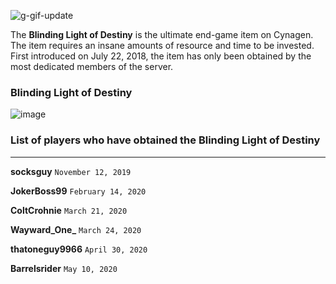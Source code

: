 ![g-gif-update](https://user-images.githubusercontent.com/20980266/77242432-66c66580-6bcc-11ea-96ae-1a748b4bd430.gif)

The **Blinding Light of Destiny** is the ultimate end-game item on Cynagen. The item requires an insane amounts of resource and time to be invested. First introduced on July 22, 2018, the item has only been obtained by the most dedicated members of the server.

### Blinding Light of Destiny 

![image](https://user-images.githubusercontent.com/20980266/77242334-5feb2300-6bcb-11ea-9a70-a08bbf1defc9.png)


### List of players who have obtained the Blinding Light of Destiny

------------------------------------------------------------------------------------------------------------------------------------------

**socksguy**  `November 12, 2019`

**JokerBoss99** `February 14, 2020`

**ColtCrohnie** `March 21, 2020`

**Wayward_One_** `March 24, 2020`

**thatoneguy9966** `April 30, 2020`

**Barrelsrider** `May 10, 2020`

